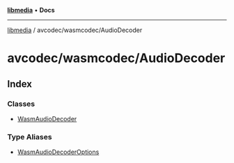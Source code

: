 [**libmedia**](../../../README.md) • **Docs**

***

[libmedia](../../../README.md) / avcodec/wasmcodec/AudioDecoder

# avcodec/wasmcodec/AudioDecoder

## Index

### Classes

- [WasmAudioDecoder](classes/WasmAudioDecoder.md)

### Type Aliases

- [WasmAudioDecoderOptions](type-aliases/WasmAudioDecoderOptions.md)

